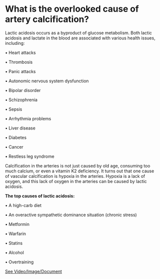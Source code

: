 # What is the overlooked cause of artery calcification?

Lactic acidosis occurs as a byproduct of glucose metabolism. Both lactic acidosis and lactate in the blood are associated with various health issues, including:

• Heart attacks

• Thrombosis

• Panic attacks

• Autonomic nervous system dysfunction

• Bipolar disorder

• Schizophrenia

• Sepsis

• Arrhythmia problems

• Liver disease

• Diabetes

• Cancer

• Restless leg syndrome

Calcification in the arteries is not just caused by old age, consuming too much calcium, or even a vitamin K2 deficiency. It turns out that one cause of vascular calcification is hypoxia in the arteries. Hypoxia is a lack of oxygen, and this lack of oxygen in the arteries can be caused by lactic acidosis.

**The top causes of lactic acidosis:**

• A high-carb diet

• An overactive sympathetic dominance situation (chronic stress)

• Metformin

• Warfarin

• Statins

• Alcohol

• Overtraining

 [See Video/Image/Document](https://hls-player.drberg.com/asset?path=migrated-assets/fixed-vitamin-b1)